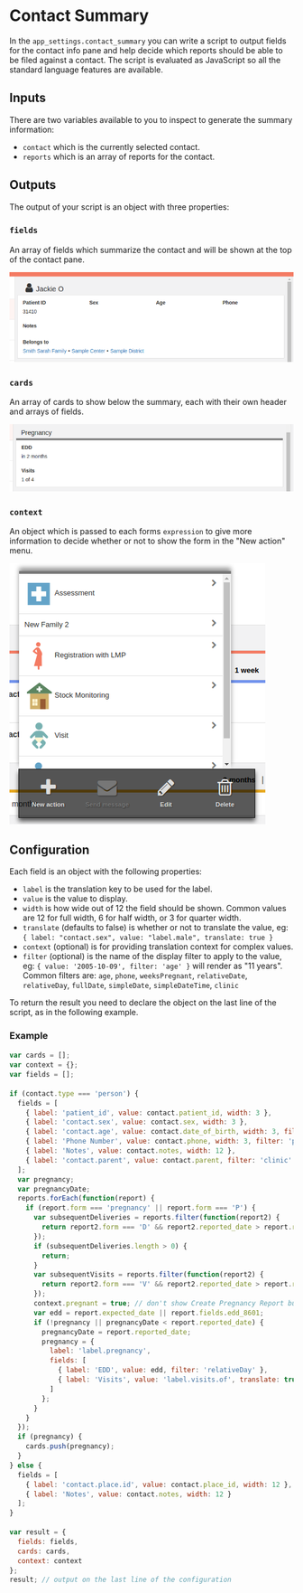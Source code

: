 # Contact Summary

In the `app_settings.contact_summary` you can write a script to output fields for the contact info pane and help decide which reports should be able to be filed against a contact. The script is evaluated as JavaScript so all the standard language features are available.

## Inputs

There are two variables available to you to inspect to generate the summary information:

- `contact` which is the currently selected contact.
- `reports` which is an array of reports for the contact.

## Outputs

The output of your script is an object with three properties:

### `fields`

An array of fields which summarize the contact and will be shown at the top of the contact pane.

![Summary card](img/summary-card.png)

### `cards`

An array of cards to show below the summary, each with their own header and arrays of fields.

![Pregnancy card](img/pregnancy-card.png)

### `context`

An object which is passed to each forms `expression` to give more information to decide whether or not to show the form in the "New action" menu.

![New action menu](img/new-action-menu.png)

## Configuration

Each field is an object with the following properties:

- `label` is the translation key to be used for the label.
- `value` is the value to display.
- `width` is how wide out of 12 the field should be shown. Common values are 12 for full width, 6 for half width, or 3 for quarter width.
- `translate` (defaults to false) is whether or not to translate the value, eg: `{ label: "contact.sex", value: "label.male", translate: true }`
- `context` (optional) is for providing translation context for complex values.
- `filter` (optional) is the name of the display filter to apply to the value, eg: `{ value: '2005-10-09', filter: 'age' }` will render as "11 years". Common filters are: `age`, `phone`, `weeksPregnant`, `relativeDate`, `relativeDay`, `fullDate`, `simpleDate`, `simpleDateTime`, `clinic`

To return the result you need to declare the object on the last line of the script, as in the following example.

### Example

```javascript
var cards = [];
var context = {};
var fields = [];

if (contact.type === 'person') {
  fields = [
    { label: 'patient_id', value: contact.patient_id, width: 3 },
    { label: 'contact.sex', value: contact.sex, width: 3 },
    { label: 'contact.age', value: contact.date_of_birth, width: 3, filter: 'age' },
    { label: 'Phone Number', value: contact.phone, width: 3, filter: 'phone' },
    { label: 'Notes', value: contact.notes, width: 12 },
    { label: 'contact.parent', value: contact.parent, filter: 'clinic' }
  ];
  var pregnancy;
  var pregnancyDate;
  reports.forEach(function(report) {
    if (report.form === 'pregnancy' || report.form === 'P') {
      var subsequentDeliveries = reports.filter(function(report2) {
        return report2.form === 'D' && report2.reported_date > report.reported_date;
      });
      if (subsequentDeliveries.length > 0) {
        return;
      }
      var subsequentVisits = reports.filter(function(report2) {
        return report2.form === 'V' && report2.reported_date > report.reported_date;
      });
      context.pregnant = true; // don't show Create Pregnancy Report button
      var edd = report.expected_date || report.fields.edd_8601;
      if (!pregnancy || pregnancyDate < report.reported_date) {
        pregnancyDate = report.reported_date;
        pregnancy = {
          label: 'label.pregnancy',
          fields: [
            { label: 'EDD', value: edd, filter: 'relativeDay' },
            { label: 'Visits', value: 'label.visits.of', translate: true, context: { count: subsequentVisits.length, total: 4 } }
          ]
        };
      }
    }
  });
  if (pregnancy) {
    cards.push(pregnancy);
  }
} else {
  fields = [
    { label: 'contact.place.id', value: contact.place_id, width: 12 },
    { label: 'Notes', value: contact.notes, width: 12 }
  ];
}

var result = {
  fields: fields,
  cards: cards,
  context: context
};
result; // output on the last line of the configuration
```